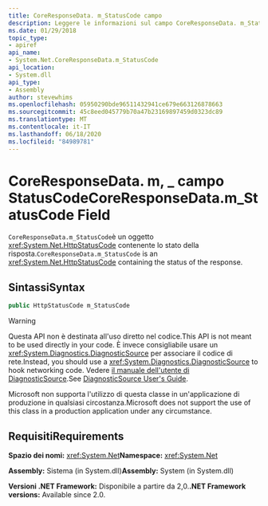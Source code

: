 ```yaml
---
title: CoreResponseData. m_StatusCode campo
description: Leggere le informazioni sul campo CoreResponseData. m_StatusCode in .NET. Il campo è un tipo HttpStatusCode che contiene lo stato della risposta HTTP.
ms.date: 01/29/2018
topic_type:
- apiref
api_name:
- System.Net.CoreResponseData.m_StatusCode
api_location:
- System.dll
api_type:
- Assembly
author: stevewhims
ms.openlocfilehash: 05950290bde96511432941ce679e663126878663
ms.sourcegitcommit: 45c8eed045779b70a47b23169897459d0323dc89
ms.translationtype: MT
ms.contentlocale: it-IT
ms.lasthandoff: 06/18/2020
ms.locfileid: "84989781"
---
```

# <a name="coreresponsedatam_statuscode-field"></a><span data-ttu-id="6d08a-104">CoreResponseData. m, \_ campo StatusCode</span><span class="sxs-lookup"><span data-stu-id="6d08a-104">CoreResponseData.m\_StatusCode Field</span></span>

<span data-ttu-id="6d08a-105">`CoreResponseData.m_StatusCode`è un oggetto <xref:System.Net.HttpStatusCode> contenente lo stato della risposta.</span><span class="sxs-lookup"><span data-stu-id="6d08a-105">`CoreResponseData.m_StatusCode` is an <xref:System.Net.HttpStatusCode> containing the status of the response.</span></span>

## <a name="syntax"></a><span data-ttu-id="6d08a-106">Sintassi</span><span class="sxs-lookup"><span data-stu-id="6d08a-106">Syntax</span></span>
  
```csharp
public HttpStatusCode m_StatusCode
```

> [!WARNING]
> <span data-ttu-id="6d08a-107">Questa API non è destinata all'uso diretto nel codice.</span><span class="sxs-lookup"><span data-stu-id="6d08a-107">This API is not meant to be used directly in your code.</span></span> <span data-ttu-id="6d08a-108">È invece consigliabile usare un <xref:System.Diagnostics.DiagnosticSource> per associare il codice di rete.</span><span class="sxs-lookup"><span data-stu-id="6d08a-108">Instead, you should use a <xref:System.Diagnostics.DiagnosticSource> to hook networking code.</span></span> <span data-ttu-id="6d08a-109">Vedere [il manuale dell'utente di DiagnosticSource](https://github.com/dotnet/runtime/blob/master/src/libraries/System.Diagnostics.DiagnosticSource/src/DiagnosticSourceUsersGuide.md).</span><span class="sxs-lookup"><span data-stu-id="6d08a-109">See [DiagnosticSource User's Guide](https://github.com/dotnet/runtime/blob/master/src/libraries/System.Diagnostics.DiagnosticSource/src/DiagnosticSourceUsersGuide.md).</span></span>
>
> <span data-ttu-id="6d08a-110">Microsoft non supporta l'utilizzo di questa classe in un'applicazione di produzione in qualsiasi circostanza.</span><span class="sxs-lookup"><span data-stu-id="6d08a-110">Microsoft does not support the use of this class in a production application under any circumstance.</span></span>

## <a name="requirements"></a><span data-ttu-id="6d08a-111">Requisiti</span><span class="sxs-lookup"><span data-stu-id="6d08a-111">Requirements</span></span>

<span data-ttu-id="6d08a-112">**Spazio dei nomi:** <xref:System.Net></span><span class="sxs-lookup"><span data-stu-id="6d08a-112">**Namespace:** <xref:System.Net></span></span>

<span data-ttu-id="6d08a-113">**Assembly:** Sistema (in System.dll)</span><span class="sxs-lookup"><span data-stu-id="6d08a-113">**Assembly:** System (in System.dll)</span></span>

<span data-ttu-id="6d08a-114">**Versioni .NET Framework:** Disponibile a partire da 2,0.</span><span class="sxs-lookup"><span data-stu-id="6d08a-114">**.NET Framework versions:** Available since 2.0.</span></span>
